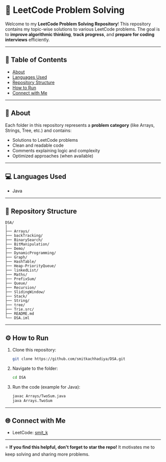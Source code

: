 # 🚀 LeetCode Problem Solving

Welcome to my **LeetCode Problem Solving Repository**!
This repository contains my topic-wise solutions to various LeetCode problems.
The goal is to **improve algorithmic thinking**, **track progress**, and **prepare for coding interviews** efficiently.

---

## 📘 Table of Contents

* [About](#about)
* [Languages Used](#languages-used)
* [Repository Structure](#repository-structure)
* [How to Run](#how-to-run)
* [Connect with Me](#connect-with-me)

---

## 🧠 About

Each folder in this repository represents a **problem category** (like Arrays, Strings, Tree, etc.) and contains:

* Solutions to LeetCode problems
* Clean and readable code
* Comments explaining logic and complexity
* Optimized approaches (when available)

---

## 💻 Languages Used

* Java

---

## 📂 Repository Structure

```
DSA/
│
├── Arrays/
├── backTracking/
├── BinarySearch/
├── BitManipulation/
├── Demo/
├── DynamicProgramming/
├── Graph/
├── HashTable/
├── Heap-PriorityQueue/
├── linkedList/
├── Maths/
├── PrefixSum/
├── Queue/
├── Recursion/
├── SlidingWindow/
├── Stack/
├── String/
├── tree/
├── Trie.src/
├── README.md
└── DSA.iml
```

---

## ⚙️ How to Run

1. Clone this repository:

   ```bash
   git clone https://github.com/smitkachhadiya/DSA.git
   ```
2. Navigate to the folder:

   ```bash
   cd DSA
   ```
3. Run the code (example for Java):

   ```bash
   javac Arrays/TwoSum.java
   java Arrays.TwoSum
   ```

---

## 🌐 Connect with Me

* LeetCode: [smit_k](https://leetcode.com/u/smit_k/)

---

⭐ **If you find this helpful, don't forget to star the repo!**
It motivates me to keep solving and sharing more problems.
